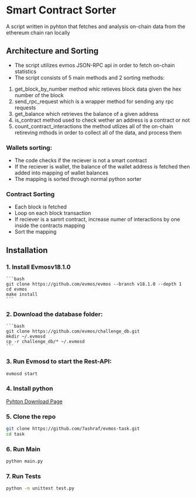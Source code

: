 # Smart Contract Sorter
A script written in pyhton that fetches and analysis on-chain data from the ethereum chain ran locally


## Architecture and Sorting
* The script utilizes evmos JSON-RPC api in order to fetch on-chain statistics
* The script consists of 5 main methods and 2 sorting methods:
1. get_block_by_number method whic retieves block data given the hex number of the block
2. send_rpc_request which is a wrapper method for sending any rpc requests
3. get_balance which retrieves the balance of a given address
4. is_contract method used to check wether an address is a contract or not
5. count_contract_interactions the method utlizes all of the on-chain retireving mthods in order to collect all of the data, and process them
### Wallets sorting:
* The code checks if the reciever is not a smart contract
* If the reciever is wallet, the balance of the wallet address is fetched then added into mapping of wallet balances
* The mapping is sorted through normal python sorter
### Contract Sorting
* Each block is fetched
* Loop on each block transaction
* If reciever is a samrt contract, increase numer of interactions by one inside the contracts mapping
* Sort the mapping

## Installation
### 1. Install Evmosv18.1.0
    
    ```bash
    git clone https://github.com/evmos/evmos --branch v18.1.0 --depth 1
    cd evmos
    make install
    ```
    
### 2. Download the database folder:
    
    ```bash
    git clone https://github.com/evmos/challenge_db.git
    mkdir ~/.evmosd
    cp -r challenge_db/* ~/.evmosd
    ```
    
### 3. Run Evmosd to start the Rest-API:
```bash
evmosd start
```
### 4. Install python
[Pyhton Download Page](https://www.python.org/downloads/)

### 5. Clone the repo
```bash 
git clone https://github.com/7ashraf/evmos-task.git
cd task
```

### 6. Run Main
```bash 
python main.py
```

### 7. Run Tests
```bash
python -m unittest test.py 
```



